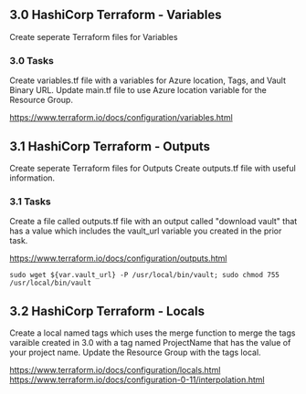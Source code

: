 ## 3.0 HashiCorp Terraform - Variables
Create seperate Terraform files for Variables

### 3.0 Tasks
Create variables.tf file with a variables for Azure location, Tags, and Vault Binary URL.
Update main.tf file to use Azure location variable for the Resource Group.

https://www.terraform.io/docs/configuration/variables.html

## 3.1 HashiCorp Terraform - Outputs
Create seperate Terraform files for Outputs
Create outputs.tf file with useful information.

### 3.1 Tasks
Create a file called outputs.tf file with an output called "download vault" that has a value which includes the vault_url variable you created in the prior task.

https://www.terraform.io/docs/configuration/outputs.html

`sudo wget ${var.vault_url} -P /usr/local/bin/vault; sudo chmod 755 /usr/local/bin/vault`

## 3.2 HashiCorp Terraform - Locals
Create a local named tags which uses the merge function to merge the tags varaible created in 3.0 with a tag named ProjectName that has the value of your project name.
Update the Resource Group with the tags local.

https://www.terraform.io/docs/configuration/locals.html
https://www.terraform.io/docs/configuration-0-11/interpolation.html
